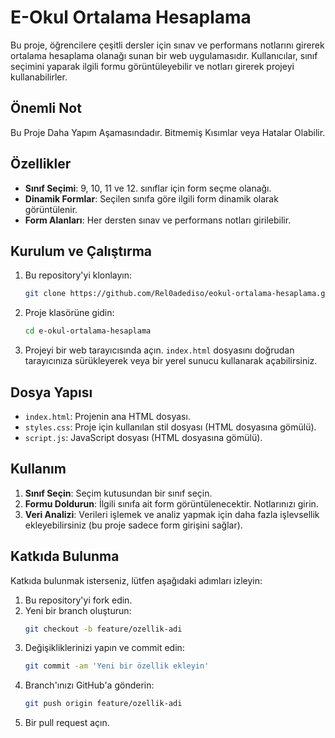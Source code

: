 # E-Okul Ortalama Hesaplama

Bu proje, öğrencilere çeşitli dersler için sınav ve performans notlarını girerek ortalama hesaplama olanağı sunan bir web uygulamasıdır. Kullanıcılar, sınıf seçimini yaparak ilgili formu görüntüleyebilir ve notları girerek projeyi kullanabilirler.

## Önemli Not

Bu Proje Daha Yapım Aşamasındadır. Bitmemiş Kısımlar veya Hatalar Olabilir. 

## Özellikler

- **Sınıf Seçimi**: 9, 10, 11 ve 12. sınıflar için form seçme olanağı.
- **Dinamik Formlar**: Seçilen sınıfa göre ilgili form dinamik olarak görüntülenir.
- **Form Alanları**: Her dersten sınav ve performans notları girilebilir.

## Kurulum ve Çalıştırma

1. Bu repository'yi klonlayın:
    ```bash
    git clone https://github.com/Rel0adediso/eokul-ortalama-hesaplama.git
    ```

2. Proje klasörüne gidin:
    ```bash
    cd e-okul-ortalama-hesaplama
    ```

3. Projeyi bir web tarayıcısında açın. `index.html` dosyasını doğrudan tarayıcınıza sürükleyerek veya bir yerel sunucu kullanarak açabilirsiniz.

## Dosya Yapısı

- `index.html`: Projenin ana HTML dosyası.
- `styles.css`: Proje için kullanılan stil dosyası (HTML dosyasına gömülü).
- `script.js`: JavaScript dosyası (HTML dosyasına gömülü).

## Kullanım

1. **Sınıf Seçin**: Seçim kutusundan bir sınıf seçin.
2. **Formu Doldurun**: İlgili sınıfa ait form görüntülenecektir. Notlarınızı girin.
3. **Veri Analizi**: Verileri işlemek ve analiz yapmak için daha fazla işlevsellik ekleyebilirsiniz (bu proje sadece form girişini sağlar).

## Katkıda Bulunma

Katkıda bulunmak isterseniz, lütfen aşağıdaki adımları izleyin:

1. Bu repository'yi fork edin.
2. Yeni bir branch oluşturun:
    ```bash
    git checkout -b feature/ozellik-adi
    ```
3. Değişikliklerinizi yapın ve commit edin:
    ```bash
    git commit -am 'Yeni bir özellik ekleyin'
    ```
4. Branch'ınızı GitHub'a gönderin:
    ```bash
    git push origin feature/ozellik-adi
    ```
5. Bir pull request açın.
